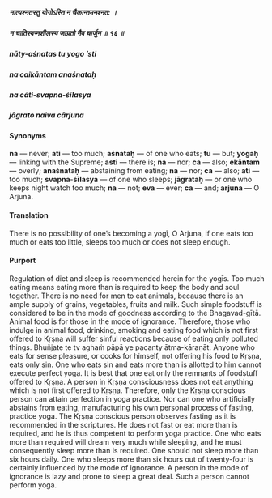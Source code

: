 ##### नात्यश्नतस्तु योगोऽस्ति न चैकान्तमनश्नत: ।
##### न चातिस्वप्नशीलस्य जाग्रतो नैव चार्जुन ॥ १६ ॥

##### nāty-aśnatas tu yogo ’sti
##### na caikāntam anaśnataḥ
##### na cāti-svapna-śīlasya
##### jāgrato naiva cārjuna

#### Synonyms

**na** — never; **ati** — too much; **aśnataḥ** — of one who eats; **tu** — but; **yogaḥ** — linking with the Supreme; **asti** — there is; **na** — nor; **ca** — also; **ekāntam** — overly; **anaśnataḥ** — abstaining from eating; **na** — nor; **ca** — also; **ati** — too much; **svapna**-**śīlasya** — of one who sleeps; **jāgrataḥ** — or one who keeps night watch too much; **na** — not; **eva** — ever; **ca** — and; **arjuna** — O Arjuna.

#### Translation

There is no possibility of one’s becoming a yogī, O Arjuna, if one eats too much or eats too little, sleeps too much or does not sleep enough.

#### Purport

Regulation of diet and sleep is recommended herein for the yogīs. Too much eating means eating more than is required to keep the body and soul together. There is no need for men to eat animals, because there is an ample supply of grains, vegetables, fruits and milk. Such simple foodstuff is considered to be in the mode of goodness according to the Bhagavad-gītā. Animal food is for those in the mode of ignorance. Therefore, those who indulge in animal food, drinking, smoking and eating food which is not first offered to Kṛṣṇa will suffer sinful reactions because of eating only polluted things. Bhuñjate te tv aghaṁ pāpā ye pacanty ātma-kāraṇāt. Anyone who eats for sense pleasure, or cooks for himself, not offering his food to Kṛṣṇa, eats only sin. One who eats sin and eats more than is allotted to him cannot execute perfect yoga. It is best that one eat only the remnants of foodstuff offered to Kṛṣṇa. A person in Kṛṣṇa consciousness does not eat anything which is not first offered to Kṛṣṇa. Therefore, only the Kṛṣṇa conscious person can attain perfection in yoga practice. Nor can one who artificially abstains from eating, manufacturing his own personal process of fasting, practice yoga. The Kṛṣṇa conscious person observes fasting as it is recommended in the scriptures. He does not fast or eat more than is required, and he is thus competent to perform yoga practice. One who eats more than required will dream very much while sleeping, and he must consequently sleep more than is required. One should not sleep more than six hours daily. One who sleeps more than six hours out of twenty-four is certainly influenced by the mode of ignorance. A person in the mode of ignorance is lazy and prone to sleep a great deal. Such a person cannot perform yoga.